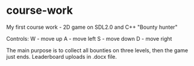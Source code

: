 # course-work

My first course work - 2D game on SDL2.0 and C++ "Bounty hunter"

Controls:
W - move up
A - move left
S - move down
D - move right

The main purpose is to collect all bounties on three levels, then the game just ends. Leaderboard uploads in .docx file.

